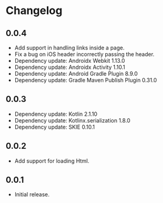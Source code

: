 # Changelog

## 0.0.4
- Add support in handling links inside a page.
- Fix a bug on iOS header incorrectly passing the header.
- Dependency update: Androidx Webkit 1.13.0
- Dependency update: Androidx Activity 1.10.1
- Dependency update: Android Gradle Plugin 8.9.0
- Dependency update: Gradle Maven Publish Plugin 0.31.0

## 0.0.3
- Dependency update: Kotlin 2.1.10
- Dependency update: Kotlinx.serialization 1.8.0
- Dependency update: SKIE 0.10.1

## 0.0.2
- Add support for loading Html.

## 0.0.1
- Initial release.